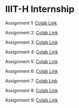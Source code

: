 # IIIT-H Internship

Assignment 1: [Colab Link](https://colab.research.google.com/drive/1PeX5cxpoIfEZwGC8hiYuwUCfhV0L7JoJ?usp=sharing)

Assignment 2: [Colab Link](https://colab.research.google.com/drive/1lRYXgn4yA_tiDEuSEGqAPzY2WyJmYqyw?usp=sharing)

Assignment 3: [Colab Link](https://colab.research.google.com/drive/1GRlUnMQakSKOWiT-1KMrD0vpeWiJnnAZ?usp=sharing)

Assignment 4: [Colab Link](https://colab.research.google.com/drive/16tIvHdT82y60DBiIGAtkrAC9zOX_t5XM?usp=sharing)

Assignment 5: [Colab Link](https://colab.research.google.com/drive/1usJO81O0QYS2vu2G4crEL8MnSLtMP1FG?usp=sharing)

Assignment 6: [Colab Link](https://colab.research.google.com/drive/13SYaLlfNZYgIPH9Q-It8Q56ShE3B8KU6?usp=sharing)

Assignment 7: [Colab Link](https://colab.research.google.com/drive/1NQS8l4uxXt0x2xz2NOsFKeOl9afX5rIV?usp=sharing)

Assignment 8: [Colab Link](https://colab.research.google.com/drive/1UoTbLcjiWOev2bg_fRqp323Iacmdw6Bb?usp=sharing)

Assignment 9: [Colab Link](https://colab.research.google.com/drive/1JFLpTJ6XHzTuDYqbmAbh-0h51W0lKodl?usp=sharing)
